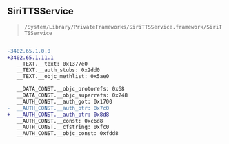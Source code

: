 ## SiriTTSService

> `/System/Library/PrivateFrameworks/SiriTTSService.framework/SiriTTSService`

```diff

-3402.65.1.0.0
+3402.65.1.11.1
   __TEXT.__text: 0x1377e0
   __TEXT.__auth_stubs: 0x2dd0
   __TEXT.__objc_methlist: 0x5ae0

   __DATA_CONST.__objc_protorefs: 0x68
   __DATA_CONST.__objc_superrefs: 0x248
   __AUTH_CONST.__auth_got: 0x1700
-  __AUTH_CONST.__auth_ptr: 0x7c0
+  __AUTH_CONST.__auth_ptr: 0x8d8
   __AUTH_CONST.__const: 0xc6d8
   __AUTH_CONST.__cfstring: 0xfc0
   __AUTH_CONST.__objc_const: 0xfdd8

```

